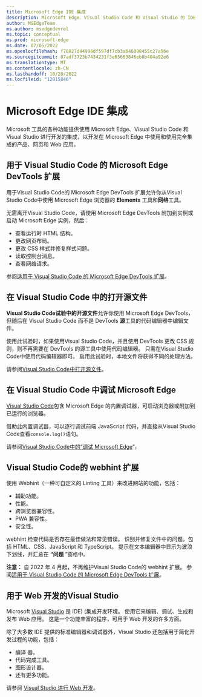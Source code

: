 ```yaml
---
title: Microsoft Edge IDE 集成
description: Microsoft Edge、Visual Studio Code 和 Visual Studio 的 IDE 集成。
author: MSEdgeTeam
ms.author: msedgedevrel
ms.topic: conceptual
ms.prod: microsoft-edge
ms.date: 07/05/2022
ms.openlocfilehash: f70827d44996df597df7cb3a646098455c27a56e
ms.sourcegitcommit: 87adf3723b7434231f3e65663846eb8b404a92e0
ms.translationtype: MT
ms.contentlocale: zh-CN
ms.lasthandoff: 10/20/2022
ms.locfileid: "12815846"
---
```

# <a name="microsoft-edge-ide-integration"></a>Microsoft Edge IDE 集成

Microsoft 工具的各种功能提供使用 Microsoft Edge、Visual Studio Code 和 Visual Studio 进行开发的集成，以开发在 Microsoft Edge 中使用和使用完全集成的产品、网页和 Web 应用。


<!-- ====================================================================== -->
## <a name="microsoft-edge-devtools-extension-for-visual-studio-code"></a>用于 Visual Studio Code 的 Microsoft Edge DevTools 扩展

<!-- keep this section short and similar to top of linked article: -->

用于Visual Studio Code的 Microsoft Edge DevTools 扩展允许你从Visual Studio Code中使用 Microsoft Edge 浏览器的 **Elements** 工具和**网络**工具。

无需离开Visual Studio Code，请使用 Microsoft Edge DevTools 附加到实例或启动 Microsoft Edge 实例，然后：
* 查看运行时 HTML 结构。
* 更改网页布局。
* 更改 CSS 样式并修复样式问题。
* 读取控制台消息。
* 查看网络请求。

参阅[适用于 Visual Studio Code 的 Microsoft Edge DevTools 扩展](microsoft-edge-devtools-extension.md)。


<!-- ====================================================================== -->
## <a name="open-source-files-in-visual-studio-code"></a>在 Visual Studio Code 中的打开源文件

**Visual Studio Code试验中的开源文件**允许你使用 Microsoft Edge DevTools，但随后在 Visual Studio Code 而不是 DevTools **源**工具的代码编辑器中编辑文件。

使用此试验时，如果使用Visual Studio Code，并且使用 DevTools 更改 CSS 规则，则不再需要在 DevTools 的源工具中使用代码编辑器。  只需在Visual Studio Code中使用代码编辑器即可。  启用此试验时，本地文件将获得不同的处理方法。<!--TODO: be specific-->

请参阅[Visual Studio Code中打开源文件](../devtools-guide-chromium/sources/opening-sources-in-vscode.md)。


<!-- ====================================================================== -->
## <a name="debug-microsoft-edge-in-visual-studio-code"></a>在 Visual Studio Code 中调试 Microsoft Edge

[Visual Studio Code](https://code.visualstudio.com)包含 Microsoft Edge 的内置调试器，可启动浏览器或附加到已运行的浏览器。

借助此内置调试器，可以逐行调试前端 JavaScript 代码，并直接从Visual Studio Code查看`console.log()`语句。

请参阅[Visual Studio Code中的“调试 Microsoft Edge](debugger-for-edge.md)”。


<!-- what to do with this section?  present page is supposed to have h2 for each child page of TOC node, where h2 contains only 1 paragraph and link to child page -->
<!-- ====================================================================== -->
## <a name="the-webhint-extension-for-visual-studio-code"></a>Visual Studio Code的 webhint 扩展
<!-- keep in sync:
[webhint extension for Visual Studio Code](../test-and-automation/webhint.md)
[The webhint extension for Visual Studio Code]() in _Visual Studio Code for web development_.
-->

使用 Webhint（一种可自定义的 Linting 工具）来改进网站的功能，包括：

*   辅助功能。
*   性能。
*   跨浏览器兼容性。
*   PWA 兼容性。
*   安全性。

webhint 检查代码是否存在最佳做法和常见错误。  识别并修复文件中的问题，包括 HTML、CSS、JavaScript 和 TypeScript。  提示在文本编辑器中显示为波浪下划线，并汇总在 **“问题** ”窗格中。

**注意：** 自 2022 年 4 月起，不再维护Visual Studio Code的 webhint 扩展。  参阅[适用于 Visual Studio Code 的 Microsoft Edge DevTools 扩展](microsoft-edge-devtools-extension.md)。


<!-- ====================================================================== -->
## <a name="visual-studio-for-web-development"></a>用于 Web 开发的Visual Studio

Microsoft [Visual Studio](https://visualstudio.microsoft.com/vs) 是 IDE)  (集成开发环境。   使用它来编辑、调试、生成和发布 Web 应用。  这是一个功能丰富的程序，可用于 Web 开发的许多方面。

除了大多数 IDE 提供的标准编辑器和调试器外，Visual Studio 还包括用于简化开发过程的功能，包括：

*   编译 器。
*   代码完成工具。
*   图形设计器。
*   还有更多功能。

请参阅 [Visual Studio 进行 Web 开发](../visual-studio/index.md)。

